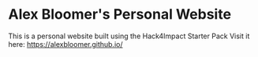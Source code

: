 # Alex Bloomer's Personal Website

This is a personal website built using the Hack4Impact Starter Pack
Visit it here: https://alexbloomer.github.io/
